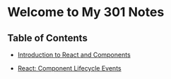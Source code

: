 # Welcome to My 301 Notes 

## Table of Contents 

* [Introduction to React and Components](IntroReact&Components.md)

* [React: Component Lifecycle Events](ReactLC.md)
